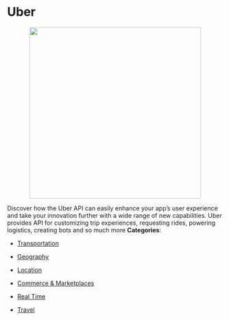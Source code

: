 # Uber

<p align="center">
    <img width="400" src="https://raw.githubusercontent.com/awesome-apis/awesome-apis/apis/uber/logo_256x256.png" />
</p>


Discover how the Uber API can easily enhance your app’s user experience and take your innovation further with a wide range of new capabilities. Uber provides API for customizing trip experiences, requesting rides, powering logistics, creating bots and so much more
**Categories**:

- [Transportation](https://github/awesome-apis/awesome-apis#transportation)

- [Geography](https://github/awesome-apis/awesome-apis#geography)

- [Location](https://github/awesome-apis/awesome-apis#location)

- [Commerce & Marketplaces](https://github/awesome-apis/awesome-apis#commerce-and-marketplaces)

- [Real Time](https://github/awesome-apis/awesome-apis#real-time)

- [Travel](https://github/awesome-apis/awesome-apis#travel)



